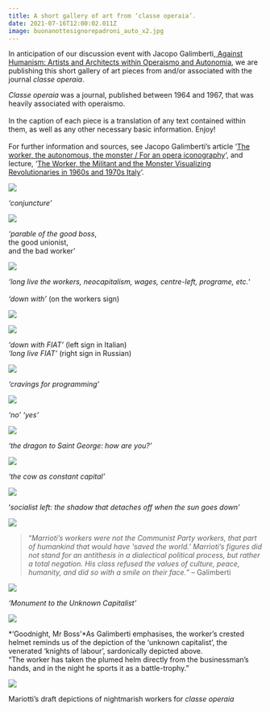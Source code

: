 ```yaml
---
title: A short gallery of art from ‘classe operaia’.
date: 2021-07-16T12:00:02.011Z
image: buonanottesignorepadroni_auto_x2.jpg
---
```

In anticipation of our discussion event with Jacopo Galimberti,[ Against Humanism: Artists and Architects within Operaismo and Autonomia](https://www.facebook.com/events/564517791211606?acontext=%7B%22event_action_history%22%3A[%7B%22extra_data%22%3A%22%22%2C%22mechanism%22%3A%22unknown%22%2C%22surface%22%3A%22newsfeed%22%7D%2C%7B%22extra_data%22%3A%22%22%2C%22mechanism%22%3A%22surface%22%2C%22surface%22%3A%22permalink%22%7D%2C%7B%22extra_data%22%3A%22%22%2C%22mechanism%22%3A%22surface%22%2C%22surface%22%3A%22edit_dialog%22%7D]%2C%22ref_notif_type%22%3Anull%7D), we are publishing this short gallery of art pieces from and/or associated with the journal *classe operaia*.

*Classe operaia* was a journal, published between 1964 and 1967, that was heavily associated with operaismo.\
\
In the caption of each piece is a translation of any text contained within them, as well as any other necessary basic information. Enjoy!\
\
For further information and sources, see Jacopo Galimberti’s article ‘[The worker, the autonomous, the monster / For an opera iconography](https://operavivamagazine.org/loperaio-lautonomo-il-mostro/)‘, and lecture, ‘[The Worker, the Militant and the Monster Visualizing Revolutionaries in 1960s and 1970s Italy](https://www.youtube.com/watch?v=Zc9uLZbR42Y)‘.

![](https://pagliaccirossi.files.wordpress.com/2021/07/classeoperaiaart14.png?w=1024)

*‘conjuncture’*

![](https://pagliaccirossi.files.wordpress.com/2021/07/classeoperaiaart13.png?w=1024)

*‘parable of the good boss*,\
the good unionist,\
and the bad worker’

![](https://pagliaccirossi.files.wordpress.com/2021/07/classeoperaiaart12-1.png?w=1024)

*‘long live the workers, neocapitalism, wages, centre-left, programe, etc.*‘\
\
*‘down with’* (on the workers sign)

![](https://pagliaccirossi.files.wordpress.com/2021/07/classoperaiaart11.png?w=1024)

![](https://pagliaccirossi.files.wordpress.com/2021/07/classeoperaiaart10-1.png?w=336)

*‘down with FIAT’* (left sign in Italian)\
*‘long live FIAT’* (right sign in Russian)

![](https://pagliaccirossi.files.wordpress.com/2021/07/classeoperaiaart9-1.png?w=1008)

*‘cravings for programming’*

![](https://pagliaccirossi.files.wordpress.com/2021/07/classeoperaiaart8-1.png?w=656)

*‘no’ ‘yes’*

![](https://pagliaccirossi.files.wordpress.com/2021/07/classeoperaiaart3-1.png?w=1024)

*‘the dragon to Saint George: how are you?’*

![](https://pagliaccirossi.files.wordpress.com/2021/07/classeoperaiaart2-1.png?w=805)

*‘the cow as constant capital’*

![](https://pagliaccirossi.files.wordpress.com/2021/07/classeoperaiaart1-1.png?w=840)

‘*socialist left: the shadow that detaches off when the sun goes down’*

![](https://pagliaccirossi.files.wordpress.com/2021/07/fiat-worker.jpeg?w=769)

> “*Marrioti’s workers were not the Communist Party workers, that part of humankind that would have ‘saved the world.’ Marrioti’s figures did not stand for an antithesis in a dialectical political process, but rather a total negation. His class refused the values of culture, peace, humanity, and did so with a smile on their face.*” – Galimberti

![](https://pagliaccirossi.files.wordpress.com/2021/07/classeoperaiaart6-2.png?w=468)

*‘Monument to the Unknown Capitalist’*

![](https://pagliaccirossi.files.wordpress.com/2021/07/buonanottesignorepadroni_auto_x2-1.jpg?w=1024)

*‘Goodnight, Mr Boss’*As Galimberti emphasises, the worker’s crested helmet reminds us of the depiction of the ‘unknown capitalist’, the venerated ‘knights of labour’, sardonically depicted above.\
“The worker has taken the plumed helm directly from the businessman’s hands, and in the night he sports it as a battle-trophy.”

![](https://pagliaccirossi.files.wordpress.com/2021/07/mariottiwrench-1.png?w=988)

Mariotti’s draft depictions of nightmarish workers for *classe operaia*